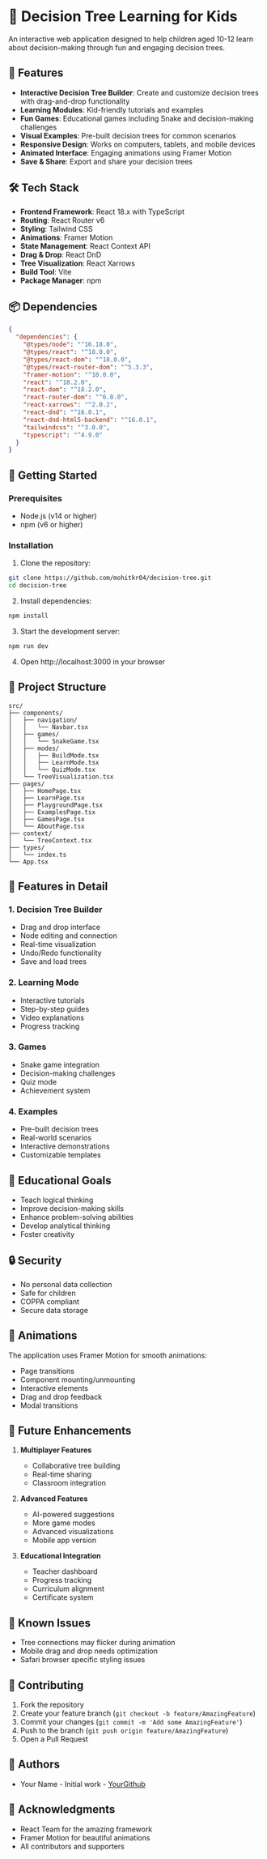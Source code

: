 # 🌳 Decision Tree Learning for Kids

An interactive web application designed to help children aged 10-12 learn about decision-making through fun and engaging decision trees.

## 🚀 Features

- **Interactive Decision Tree Builder**: Create and customize decision trees with drag-and-drop functionality
- **Learning Modules**: Kid-friendly tutorials and examples
- **Fun Games**: Educational games including Snake and decision-making challenges
- **Visual Examples**: Pre-built decision trees for common scenarios
- **Responsive Design**: Works on computers, tablets, and mobile devices
- **Animated Interface**: Engaging animations using Framer Motion
- **Save & Share**: Export and share your decision trees

## 🛠️ Tech Stack

- **Frontend Framework**: React 18.x with TypeScript
- **Routing**: React Router v6
- **Styling**: Tailwind CSS
- **Animations**: Framer Motion
- **State Management**: React Context API
- **Drag & Drop**: React DnD
- **Tree Visualization**: React Xarrows
- **Build Tool**: Vite
- **Package Manager**: npm

## 📦 Dependencies

```json
{
  "dependencies": {
    "@types/node": "^16.18.0",
    "@types/react": "^18.0.0",
    "@types/react-dom": "^18.0.0",
    "@types/react-router-dom": "^5.3.3",
    "framer-motion": "^10.0.0",
    "react": "^18.2.0",
    "react-dom": "^18.2.0",
    "react-router-dom": "^6.0.0",
    "react-xarrows": "^2.0.2",
    "react-dnd": "^16.0.1",
    "react-dnd-html5-backend": "^16.0.1",
    "tailwindcss": "^3.0.0",
    "typescript": "^4.9.0"
  }
}
```

## 🚀 Getting Started

### Prerequisites

- Node.js (v14 or higher)
- npm (v6 or higher)

### Installation

1. Clone the repository:
```bash
git clone https://github.com/mohitkr04/decision-tree.git
cd decision-tree
```

2. Install dependencies:
```bash
npm install
```

3. Start the development server:
```bash
npm run dev
```

4. Open http://localhost:3000 in your browser

## 📁 Project Structure

```
src/
├── components/
│   ├── navigation/
│   │   └── Navbar.tsx
│   ├── games/
│   │   └── SnakeGame.tsx
│   ├── modes/
│   │   ├── BuildMode.tsx
│   │   ├── LearnMode.tsx
│   │   └── QuizMode.tsx
│   └── TreeVisualization.tsx
├── pages/
│   ├── HomePage.tsx
│   ├── LearnPage.tsx
│   ├── PlaygroundPage.tsx
│   ├── ExamplesPage.tsx
│   ├── GamesPage.tsx
│   └── AboutPage.tsx
├── context/
│   └── TreeContext.tsx
├── types/
│   └── index.ts
└── App.tsx
```

## 🎨 Features in Detail

### 1. Decision Tree Builder
- Drag and drop interface
- Node editing and connection
- Real-time visualization
- Undo/Redo functionality
- Save and load trees

### 2. Learning Mode
- Interactive tutorials
- Step-by-step guides
- Video explanations
- Progress tracking

### 3. Games
- Snake game integration
- Decision-making challenges
- Quiz mode
- Achievement system

### 4. Examples
- Pre-built decision trees
- Real-world scenarios
- Interactive demonstrations
- Customizable templates

## 🎯 Educational Goals

- Teach logical thinking
- Improve decision-making skills
- Enhance problem-solving abilities
- Develop analytical thinking
- Foster creativity

## 🔒 Security

- No personal data collection
- Safe for children
- COPPA compliant
- Secure data storage

## 🎨 Animations

The application uses Framer Motion for smooth animations:
- Page transitions
- Component mounting/unmounting
- Interactive elements
- Drag and drop feedback
- Modal transitions

## 🔄 Future Enhancements

1. **Multiplayer Features**
   - Collaborative tree building
   - Real-time sharing
   - Classroom integration

2. **Advanced Features**
   - AI-powered suggestions
   - More game modes
   - Advanced visualizations
   - Mobile app version

3. **Educational Integration**
   - Teacher dashboard
   - Progress tracking
   - Curriculum alignment
   - Certificate system

## 🐛 Known Issues

- Tree connections may flicker during animation
- Mobile drag and drop needs optimization
- Safari browser specific styling issues

## 🤝 Contributing

1. Fork the repository
2. Create your feature branch (`git checkout -b feature/AmazingFeature`)
3. Commit your changes (`git commit -m 'Add some AmazingFeature'`)
4. Push to the branch (`git push origin feature/AmazingFeature`)
5. Open a Pull Request

## 👥 Authors

- Your Name - Initial work - [YourGithub](https://github.com/mohitkr04)

## 🙏 Acknowledgments

- React Team for the amazing framework
- Framer Motion for beautiful animations
- All contributors and supporters
